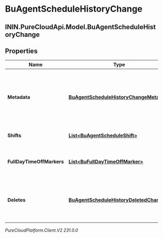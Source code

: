 # BuAgentScheduleHistoryChange

## ININ.PureCloudApi.Model.BuAgentScheduleHistoryChange

## Properties

|Name | Type | Description | Notes|
|------------ | ------------- | ------------- | -------------|
| **Metadata** | [**BuAgentScheduleHistoryChangeMetadata**](BuAgentScheduleHistoryChangeMetadata) | The metadata of the change, including who and when the change was made | [optional] |
| **Shifts** | [**List&lt;BuAgentScheduleShift&gt;**](BuAgentScheduleShift) | The list of changed shifts | [optional] |
| **FullDayTimeOffMarkers** | [**List&lt;BuFullDayTimeOffMarker&gt;**](BuFullDayTimeOffMarker) | The list of changed full day time off markers | [optional] |
| **Deletes** | [**BuAgentScheduleHistoryDeletedChange**](BuAgentScheduleHistoryDeletedChange) | The deleted shifts, full day time off markers, or the entire agent schedule | [optional] |



_PureCloudPlatform.Client.V2 231.0.0_
